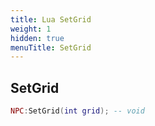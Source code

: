```yaml
---
title: Lua SetGrid
weight: 1
hidden: true
menuTitle: SetGrid
---
```

## SetGrid
```lua
NPC:SetGrid(int grid); -- void
```